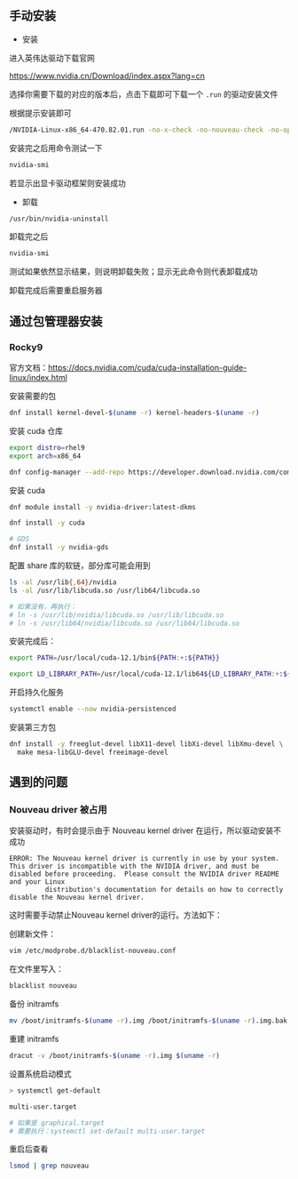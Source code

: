 ## 手动安装

- 安装

进入英伟达驱动下载官网

<https://www.nvidia.cn/Download/index.aspx?lang=cn>

选择你需要下载的对应的版本后，点击下载即可下载一个 `.run` 的驱动安装文件

根据提示安装即可

```bash
/NVIDIA-Linux-x86_64-470.82.01.run -no-x-check -no-nouveau-check -no-opengl-files
```

安装完之后用命令测试一下

```bash
nvidia-smi
```

若显示出显卡驱动框架则安装成功

- 卸载

```bash
/usr/bin/nvidia-uninstall
```

卸载完之后

```bash
nvidia-smi
```

测试如果依然显示结果，则说明卸载失败；显示无此命令则代表卸载成功

卸载完成后需要重启服务器

## 通过包管理器安装

### Rocky9

官方文档：<https://docs.nvidia.com/cuda/cuda-installation-guide-linux/index.html>

安装需要的包

```bash
dnf install kernel-devel-$(uname -r) kernel-headers-$(uname -r)
```

安装 cuda 仓库

```bash
export distro=rhel9
export arch=x86_64

dnf config-manager --add-repo https://developer.download.nvidia.com/compute/cuda/repos/$distro/$arch/cuda-$distro.repo
```

安装 cuda

```bash
dnf module install -y nvidia-driver:latest-dkms

dnf install -y cuda

# GDS
dnf install -y nvidia-gds
```

配置 share 库的软链，部分库可能会用到

```bash
ls -al /usr/lib{,64}/nvidia
ls -al /usr/lib/libcuda.so /usr/lib64/libcuda.so

# 如果没有，再执行：
# ln -s /usr/lib/nvidia/libcuda.so /usr/lib/libcuda.so
# ln -s /usr/lib64/nvidia/libcuda.so /usr/lib64/libcuda.so
```

安装完成后：

```bash
export PATH=/usr/local/cuda-12.1/bin${PATH:+:${PATH}}

export LD_LIBRARY_PATH=/usr/local/cuda-12.1/lib64${LD_LIBRARY_PATH:+:${LD_LIBRARY_PATH}}
```

开启持久化服务

```bash
systemctl enable --now nvidia-persistenced
```

安装第三方包

```bash
dnf install -y freeglut-devel libX11-devel libXi-devel libXmu-devel \
  make mesa-libGLU-devel freeimage-devel
```

## 遇到的问题

### Nouveau driver 被占用

安装驱动时，有时会提示由于 Nouveau kernel driver 在运行，所以驱动安装不成功

```plain
ERROR: The Nouveau kernel driver is currently in use by your system.  This driver is incompatible with the NVIDIA driver, and must be disabled before proceeding.  Please consult the NVIDIA driver README and your Linux
         distribution's documentation for details on how to correctly disable the Nouveau kernel driver.
```

这时需要手动禁止Nouveau kernel driver的运行。方法如下：

创建新文件：

```bash
vim /etc/modprobe.d/blacklist-nouveau.conf
```

在文件里写入：

```bash
blacklist nouveau
```

备份 initramfs

```bash
mv /boot/initramfs-$(uname -r).img /boot/initramfs-$(uname -r).img.bak
```

重建 initramfs

```bash
dracut -v /boot/initramfs-$(uname -r).img $(uname -r)
```

设置系统启动模式

```bash
> systemctl get-default

multi-user.target

# 如果是 graphical.target
# 需要执行：systemctl set-default multi-user.target
```

重启后查看

```bash
lsmod | grep nouveau
```


